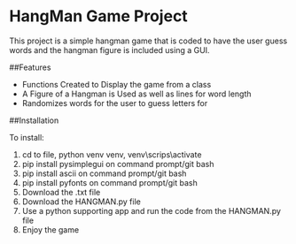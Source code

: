 # HangMan Game Project

This project is a simple hangman game that is coded to have the user guess words and the hangman figure is included using a GUI.

##Features

- Functions Created to Display the game from a class
- A Figure of a Hangman is Used as well as lines for word length
- Randomizes words for the user to guess letters for

##Installation

To install:
1. cd to file, python venv venv, venv\scrips\activate
1. pip install pysimplegui on command prompt/git bash
2. pip install ascii on command prompt/git bash
3. pip install pyfonts on command prompt/git bash
4. Download the .txt file
5. Download the HANGMAN.py file
6. Use a python supporting app and run the code from the HANGMAN.py file
7. Enjoy the game
